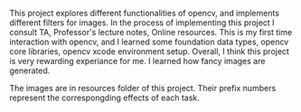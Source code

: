 This project explores different functionalities of opencv, and implements different filters for images. In the process of implementing this project I consult TA, Professor's lecture notes, Online resources. This is my first time interaction with opencv, and I learned some foundation data types, opencv core libraries, opencv xcode environment setup. Overall, I think this project is very rewarding experiance for me. I learned how fancy images are generated.

The images are in resources folder of this project. Their prefix numbers represent the correspongding effects of each task.

